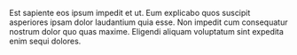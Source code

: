 Est sapiente eos ipsum impedit et ut. Eum explicabo quos suscipit asperiores ipsam dolor laudantium quia esse. Non impedit cum consequatur nostrum dolor quo quas maxime. Eligendi aliquam voluptatum sint expedita enim sequi dolores.